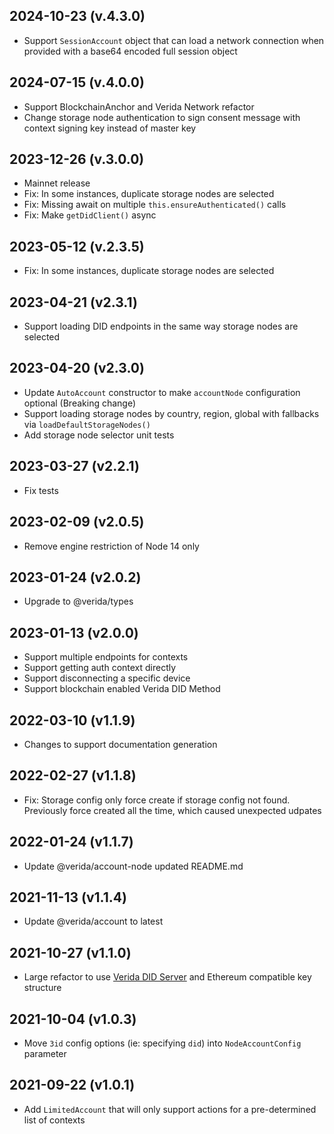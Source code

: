 2024-10-23 (v.4.3.0)
-------------------

- Support `SessionAccount` object that can load a network connection when provided with a base64 encoded full session object

2024-07-15 (v.4.0.0)
-------------------

- Support BlockchainAnchor and Verida Network refactor
- Change storage node authentication to sign consent message with context signing key instead of master key

2023-12-26 (v.3.0.0)
-------------------

- Mainnet release
- Fix: In some instances, duplicate storage nodes are selected
- Fix: Missing await on multiple `this.ensureAuthenticated()` calls
- Fix: Make `getDidClient()` async

2023-05-12 (v.2.3.5)
-------------------

- Fix: In some instances, duplicate storage nodes are selected


2023-04-21 (v2.3.1)
-------------------

- Support loading DID endpoints in the same way storage nodes are selected

2023-04-20 (v2.3.0)
-------------------

- Update `AutoAccount` constructor to make `accountNode` configuration optional (Breaking change)
- Support loading storage nodes by country, region, global with fallbacks via `loadDefaultStorageNodes()`
- Add storage node selector unit tests

2023-03-27 (v2.2.1)
-------------------

- Fix tests

2023-02-09 (v2.0.5)
-------------------

- Remove engine restriction of Node 14 only

2023-01-24 (v2.0.2)
-------------------

- Upgrade to @verida/types

2023-01-13 (v2.0.0)
-------------------

- Support multiple endpoints for contexts
- Support getting auth context directly
- Support disconnecting a specific device
- Support blockchain enabled Verida DID Method

2022-03-10 (v1.1.9)
-------------------

- Changes to support documentation generation

2022-02-27 (v1.1.8)
-------------------

- Fix: Storage config only force create if storage config not found. Previously force created all the time, which caused unexpected udpates

2022-01-24 (v1.1.7)
-------------------

- Update @verida/account-node updated README.md

2021-11-13 (v1.1.4)
-------------------

- Update @verida/account to latest

2021-10-27 (v1.1.0)
-------------------

- Large refactor to use [Verida DID Server](https://github.com/verida/did-server) and Ethereum compatible key structure

2021-10-04 (v1.0.3)
-------------------

- Move `3id` config options (ie: specifying `did`) into `NodeAccountConfig` parameter

2021-09-22 (v1.0.1)
-------------------

- Add `LimitedAccount` that will only support actions for a pre-determined list of contexts